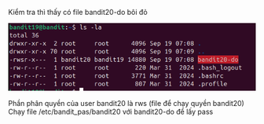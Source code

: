 Kiểm tra thì thấy có file bandit20-do bôi đỏ

![alt text](writeup/anh/24.png)

Phần phân quyền của user bandit20 là rws (file để chạy quyền bandit20)\
Chạy file /etc/bandit_pas/bandit20 với bandit20-do để lấy pass